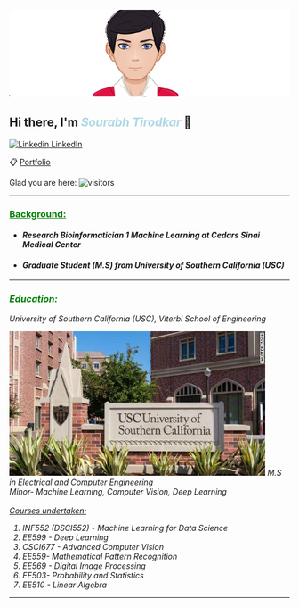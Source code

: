 ![](Untitled.png)

## Hi there, I'm <B><i><font color = lightblue>Sourabh Tirodkar</font></b></i> 👋

[![Linkedin](https://i.stack.imgur.com/gVE0j.png) LinkedIn](https://www.linkedin.com/in/sourabhtirodkar/)

📋 [Portfolio](https://sites.google.com/usc.edu/sourabhtirodkar/)
&nbsp;

Glad you are here: ![visitors](https://visitor-badge.glitch.me/badge?page_id=SourabhTirodkar.SourabhTirodkar)
&nbsp;

------------------------
### <font color = green><u>Background:</font></u><i>
 * #### <i>Research Bioinformatician 1 Machine Learning at Cedars Sinai Medical Center
 * #### <i>Graduate Student (M.S) from University of Southern California (USC) </i>
--------------

### <font color = green><u>Education:</font></u></i>
University of Southern California (USC), Viterbi School of Engineering<br>

![](download2.jpg)
M.S in Electrical and Computer Engineering<br>
Minor- Machine Learning, Computer Vision, Deep Learning<br>
<br>
<u>Courses undertaken:</u>
1. INF552 (DSCI552) - Machine Learning for Data Science
2. EE599 - Deep Learning
3. CSCI677 - Advanced Computer Vision
3. EE559- Mathematical Pattern Recognition
4. EE569 - Digital Image Processing
5. EE503- Probability and Statistics
6. EE510 - Linear Algebra
------


<!--
**SourabhTirodkar/SourabhTirodkar** is a ✨ _special_ ✨ repository because its `README.md` (this file) appears on your GitHub profile.
-->